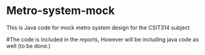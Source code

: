 # Metro-system-mock
This is Java code for mock metro system design for the CSIT314 subject

#The code is included in the reports, However will be including java code as well (to be done.)
